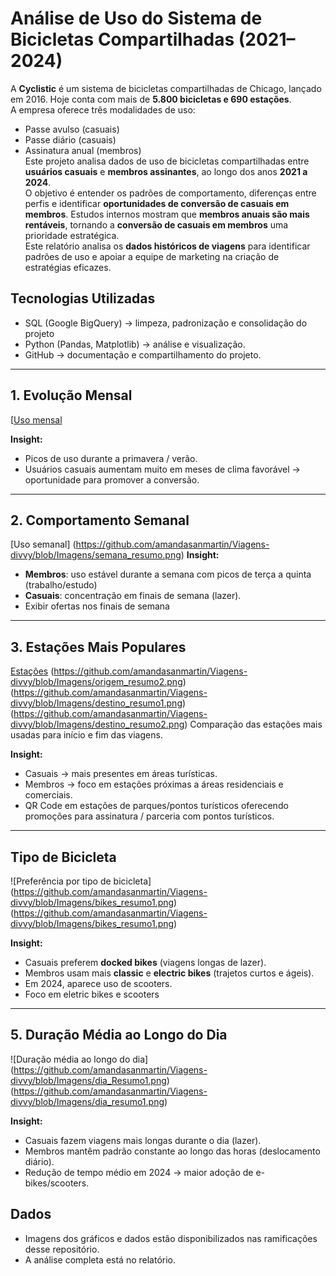 # Análise de Uso do Sistema de Bicicletas Compartilhadas (2021–2024)

A **Cyclistic** é um sistema de bicicletas compartilhadas de Chicago, lançado em 2016. Hoje conta com mais de **5.800 bicicletas e 690 estações**.  
A empresa oferece três modalidades de uso:  
- Passe avulso (casuais)  
- Passe diário (casuais)  
- Assinatura anual (membros)  
  Este projeto analisa dados de uso de bicicletas compartilhadas entre **usuários casuais** e **membros assinantes**, ao longo dos anos **2021 a 2024**.  
O objetivo é entender os padrões de comportamento, diferenças entre perfis e identificar **oportunidades de conversão de casuais em membros**.
Estudos internos mostram que **membros anuais são mais rentáveis**, tornando a **conversão de casuais em membros** uma prioridade estratégica.  
Este relatório analisa os **dados históricos de viagens** para identificar padrões de uso e apoiar a equipe de marketing na criação de estratégias eficazes.  


## Tecnologias Utilizadas
- SQL (Google BigQuery) → limpeza, padronização e consolidação do projeto
- Python (Pandas, Matplotlib) → análise e visualização.  
- GitHub → documentação e compartilhamento do projeto.  

---

## 1. Evolução Mensal
[[Uso mensal](https://github.com/amandasanmartin/Viagens-divvy/blob/Imagens/meses_resumo.png)

 **Insight:**  
- Picos de uso durante a primavera / verão.  
- Usuários casuais aumentam muito em meses de clima favorável → oportunidade para promover a conversão.

---

## 2. Comportamento Semanal
[Uso semanal] (https://github.com/amandasanmartin/Viagens-divvy/blob/Imagens/semana_resumo.png)
 **Insight:**  
- **Membros**: uso estável durante a semana com picos de terça a quinta (trabalho/estudo)  
- **Casuais**: concentração em finais de semana (lazer).
- Exibir ofertas nos finais de semana

---

## 3. Estações Mais Populares
[Estações](https://github.com/amandasanmartin/Viagens-divvy/blob/Imagens/origem_resumo1.png)
          (https://github.com/amandasanmartin/Viagens-divvy/blob/Imagens/origem_resumo2.png)
          (https://github.com/amandasanmartin/Viagens-divvy/blob/Imagens/destino_resumo1.png)
          (https://github.com/amandasanmartin/Viagens-divvy/blob/Imagens/destino_resumo2.png)
Comparação das estações mais usadas para início e fim das viagens.  

**Insight:**  
- Casuais → mais presentes em áreas turísticas.  
- Membros → foco em estações próximas a áreas residenciais e comerciais.
- QR Code em estações de parques/pontos turísticos oferecendo promoções para assinatura / parceria com pontos turísticos.


---

## Tipo de Bicicleta
![Preferência por tipo de bicicleta]
(https://github.com/amandasanmartin/Viagens-divvy/blob/Imagens/bikes_resumo1.png)
(https://github.com/amandasanmartin/Viagens-divvy/blob/Imagens/bikes_resumo1.png)


 **Insight:**  
- Casuais preferem **docked bikes** (viagens longas de lazer).  
- Membros usam mais **classic** e **electric bikes** (trajetos curtos e ágeis).  
- Em 2024, aparece uso de scooters.
- Foco em eletric bikes e scooters  

---

## 5. Duração Média ao Longo do Dia
![Duração média ao longo do dia]
(https://github.com/amandasanmartin/Viagens-divvy/blob/Imagens/dia_Resumo1.png)
(https://github.com/amandasanmartin/Viagens-divvy/blob/Imagens/dia_resumo1.png)

 **Insight:**  
- Casuais fazem viagens mais longas durante o dia (lazer).  
- Membros mantêm padrão constante ao longo das horas (deslocamento diário).  
- Redução de tempo médio em 2024 → maior adoção de e-bikes/scooters.  

## Dados
- Imagens dos gráficos e dados estão disponibilizados nas ramificações desse repositório.
- A análise completa está no relatório. 
